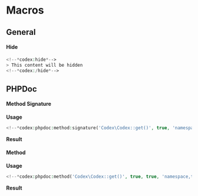 <!--
title: Macros
-->

# Macros

## General
#### Hide
```php
<!--*codex:hide*-->
> This content will be hidden
<!--*codex:/hide*-->
```

## PHPDoc
#### Method Signature

**Usage**
```php
<!--*codex:phpdoc:method:signature('Codex\Codex::get()', true, 'namespace,tags')*-->
````
<!--*codex:phpdoc:method('Codex\Addon\Phpdoc\PhpdocMacros::methodSignature()', true, true, 'namespace,tags')*-->

**Result**
<!--*codex:phpdoc:method:signature('Codex\Codex::get()', true, 'namespace,tags')*-->


#### Method

**Usage**
```php
<!--*codex:phpdoc:method('Codex\Codex::get()', true, true, 'namespace,tags')*-->
````
<!--*codex:phpdoc:method('Codex\Addon\Phpdoc\PhpdocMacros::method()', true, true, 'namespace,tags')*-->

**Result**
<!--*codex:phpdoc:method('Codex\Codex::get()', true, true, 'namespace,tags')*-->
